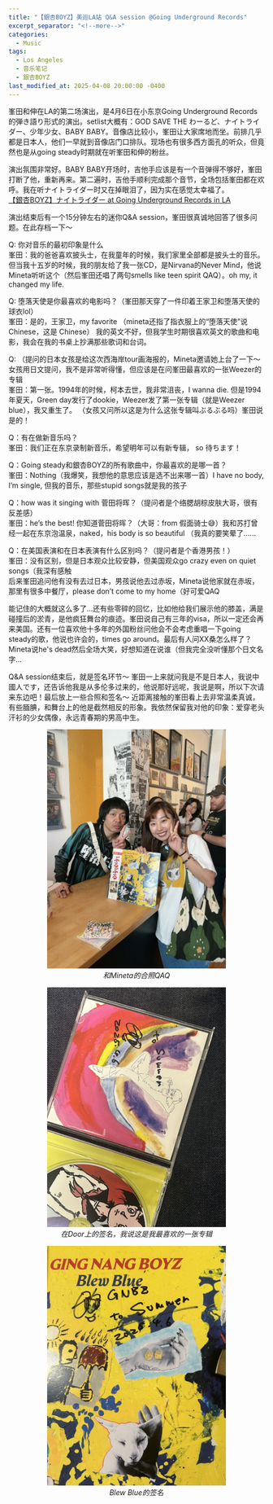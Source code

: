 ```yaml
---
title: "【銀杏BOYZ】美巡LA站 Q&A session @Going Underground Records"
excerpt_separator: "<!--more-->"
categories:
  - Music
tags:
  - Los Angeles
  - 音乐笔记
  - 銀杏BOYZ
last_modified_at: 2025-04-08 20:00:00 -0400
---
```


<link href="https://fonts.googleapis.com/css2?family=Noto+Serif+SC&display=swap" rel="stylesheet">

<style>
.page__title {
  font-size: 1.0rem;
  color: #222222;
  font-family: "Noto Serif SC", "PingFang SC", "Microsoft YaHei", serif;
  font-weight: 600;
  line-height: 1.4;
  margin-bottom: 1rem;
}

.page__content p {
  font-size: 0.65rem;
  color: #111111;
  line-height: 1.6;
  font-family: "Noto Serif SC", "PingFang SC", "Microsoft YaHei", serif;
}
</style>

峯田和伸在LA的第二场演出，是4月6日在小东京Going Underground Records的弾き語り形式的演出。setlist大概有：GOD SAVE THE わーるど、ナイトライダー、少年少女、BABY BABY。音像店比较小，峯田让大家席地而坐。前排几乎都是日本人，他们一早就到音像店门口排队。现场也有很多西方面孔的听众，但竟然也是从going steady时期就在听峯田和伸的粉丝。

演出氛围非常好。BABY BABY开场时，吉他手应该是有一个音弹得不够好，峯田打断了他，重新再来。第二遍时，吉他手顺利完成那个音节，全场包括峯田都在欢呼。我在听ナイトライダー时又在掉眼泪了，因为实在感觉太幸福了。<br>
<a href="https://www.youtube.com/shorts/hYTct2AntOY"
   target="_blank" rel="noopener">
  【銀杏BOYZ】ナイトライダー at Going Underground Records in LA
</a>

演出结束后有一个15分钟左右的迷你Q&A session，峯田很真诚地回答了很多问题。在此存档一下～

<!--more-->

Q: 你对音乐的最初印象是什么<br>
峯田：我的爸爸喜欢披头士，在我童年的时候，我们家里全部都是披头士的音乐。但当我十五岁的时候，我的朋友给了我一张CD，是Nirvana的Never Mind，他说Mineta听听这个（然后峯田还唱了两句smells like teen spirit QAQ）。oh my, it changed my life.
	
Q: 堕落天使是你最喜欢的电影吗？（峯田那天穿了一件印着王家卫和堕落天使的球衣lol）<br>
峯田：是的，王家卫，my favorite （mineta还指了指衣服上的“堕落天使”说 Chinese，这是 Chinese）
我的英文不好，但我学生时期很喜欢英文的歌曲和电影，我会在我的书桌上抄满那些歌词和台词。
	
Q: （提问的日本女孩是给这次西海岸tour画海报的，Mineta邀请她上台了一下～女孩用日文提问，我不是非常听得懂，但应该是在问峯田最喜欢的一张Weezer的专辑<br>
峯田：第一张。1994年的时候，柯本去世，我非常沮丧，I wanna die. 但是1994年夏天，Green day发行了dookie，Weezer发了第一张专辑（就是Weezer blue），我又重生了。
（女孩又问所以这是为什么这张专辑叫ぶるぶる吗）峯田说是的！
	
Q：有在做新音乐吗？<br>
峯田：我们正在东京录制新音乐，希望明年可以有新专辑， so 待ちます！
	
Q：Going steady和銀杏BOYZ的所有歌曲中，你最喜欢的是哪一首？<br>
峯田：Nothing（我爆笑，我想他的意思应该是选不出来哪一首）I have no body, I’m single, 但我的音乐，那些stupid songs就是我的孩子
	
Q：how was it singing with 菅田将晖？（提问者是个络腮胡棕皮肤大哥，很有反差感）<br>
峯田：he’s the best! 你知道菅田将晖？（大哥：from 假面骑士😅）我和苏打曾经一起在东京泡温泉，naked，his body is so beautiful （我真的要笑晕了……

 Q：在美国表演和在日本表演有什么区别吗？（提问者是个香港男孩！）<br> 峯田：没有区别，但是日本观众比较安静，但美国观众go crazy even on quiet songs（我深有感触 <br>
 后来峯田追问他有没有去过日本，男孩说他去过赤坂，Mineta说他家就在赤坂，那里有很多中餐厅，please don’t come to my home（好可爱QAQ

能记住的大概就这么多了…还有些零碎的回忆，比如他给我们展示他的膝盖，满是碰撞后的淤青，是他疯狂舞台的痕迹。峯田说自己有三年的visa，所以一定还会再来美国。还有一位喜欢他十多年的外国粉丝问他会不会考虑重唱一下going steady的歌，他说也许会的，times go around。最后有人问XX桑怎么样了？Mineta说he's dead然后全场大笑，好想知道在说谁（但我完全没听懂那个日文名字…

Q&A session结束后，就是签名环节～ 峯田一上来就问我是不是日本人，我说中國人です，还告诉他我是从多伦多过来的，他说那好远呢，我说是啊，所以下次请来东边吧！最后放上一些合照和签名～ 近距离接触的峯田看上去非常温柔真诚，有些腼腆，和舞台上的他是截然相反的形象。我依然保留我对他的印象：爱穿老头汗衫的少女偶像，永远青春期的男高中生。

<p align="center">
  <img src="/assets/images/20250408-02.jpg" alt="和Mineta的合照QAQ" width="70%">
  <br>
  <em>和Mineta的合照QAQ</em>
</p>

<p align="center">
  <img src="/assets/images/20250408-01.jpg" alt="在Door上的签名，我说这是我最喜欢的一张专辑" width="70%">
  <br>
  <em>在Door上的签名，我说这是我最喜欢的一张专辑</em>
</p>

<p align="center">
  <img src="/assets/images/20250408-03.jpg" alt="Blew Blue的签名" width="70%">
  <br>
  <em>Blew Blue的签名</em>
</p>
